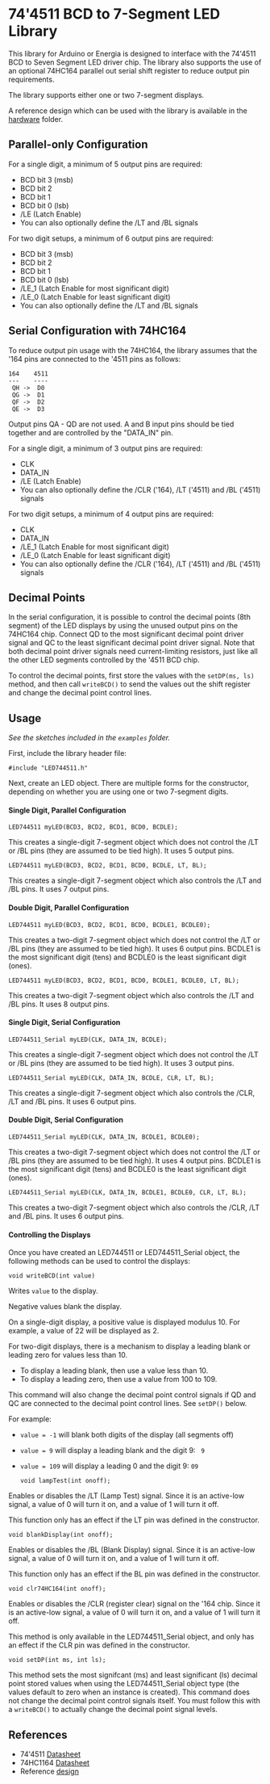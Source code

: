 74'4511 BCD to 7-Segment LED Library
====================================

This library for Arduino or Energia is designed to interface with the 74'4511 BCD to Seven Segment LED driver chip. The library also supports the use of an optional 74HC164 parallel out serial shift register to reduce output pin requirements.

The library supports either one or two 7-segment displays.

A reference design which can be used with the library is available in the [hardware][1] folder.

Parallel-only Configuration
---------------------------
For a single digit, a minimum of 5 output pins are required:
 + BCD bit 3 (msb)
 + BCD bit 2
 + BCD bit 1
 + BCD bit 0 (lsb)
 + /LE (Latch Enable)
 + You can also optionally define the /LT and /BL signals

For two digit setups, a minimum of 6 output pins are required:
+ BCD bit 3 (msb)
+ BCD bit 2
+ BCD bit 1
+ BCD bit 0 (lsb)
+ /LE_1 (Latch Enable for most significant digit)
+ /LE_0 (Latch Enable for least significant digit)
+ You can also optionally define the /LT and /BL signals

Serial Configuration with 74HC164
---------------------------------
To reduce output pin usage with the 74HC164, the library assumes that the '164 pins are connected to the '4511 pins as follows:

    164    4511
    ---    ----
     QH ->  D0
     QG ->  D1
     QF ->  D2
     QE ->  D3

Output pins QA - QD are not used. A and B input pins should be tied together and are controlled by the "DATA_IN" pin.

For a single digit, a minimum of 3 output pins are required:
 + CLK
 + DATA_IN
 + /LE (Latch Enable)
 + You can also optionally define the /CLR ('164), /LT ('4511) and /BL ('4511) signals

For two digit setups, a minimum of 4 output pins are required:
+ CLK
+ DATA_IN
+ /LE_1 (Latch Enable for most significant digit)
+ /LE_0 (Latch Enable for least significant digit)
+ You can also optionally define the /CLR ('164), /LT ('4511) and /BL ('4511) signals

Decimal Points
--------------
In the serial configuration, it is possible to control the decimal points (8th segment) of the LED displays by using the unused output pins on the 74HC164 chip. Connect QD to the most significant decimal point driver signal and QC to the least significant decimal point driver signal. Note that both decimal point driver signals need current-limiting resistors, just like all the other LED segments controlled by the '4511 BCD chip.

To control the decimal points, first store the values with the `setDP(ms, ls)` method, and then call `writeBCD()` to send the values out the shift register and change the decimal point control lines.

Usage
-----
_See the sketches included in the `examples` folder._

First, include the library header file:

    #include "LED744511.h"

Next, create an LED object. There are multiple forms for the constructor, depending on whether you are using one or two 7-segment digits.

#### Single Digit, Parallel Configuration ####

    LED744511 myLED(BCD3, BCD2, BCD1, BCD0, BCDLE);

This creates a single-digit 7-segment object which does not control the /LT or /BL pins (they are assumed to be tied high). It uses 5 output pins.

    LED744511 myLED(BCD3, BCD2, BCD1, BCD0, BCDLE, LT, BL);

This creates a single-digit 7-segment object which also controls the /LT and /BL pins. It uses 7 output pins.

#### Double Digit, Parallel Configuration ####

    LED744511 myLED(BCD3, BCD2, BCD1, BCD0, BCDLE1, BCDLE0);

This creates a two-digit 7-segment object which does not control the /LT or /BL pins (they are assumed to be tied high). It uses 6 output pins. BCDLE1 is the most significant digit (tens) and BCDLE0 is the least significant digit (ones).

    LED744511 myLED(BCD3, BCD2, BCD1, BCD0, BCDLE1, BCDLE0, LT, BL);

This creates a two-digit 7-segment object which also controls the /LT and /BL pins. It uses 8 output pins.

#### Single Digit, Serial Configuration ####

    LED744511_Serial myLED(CLK, DATA_IN, BCDLE);

This creates a single-digit 7-segment object which does not control the /LT or /BL pins (they are assumed to be tied high). It uses 3 output pins.

    LED744511_Serial myLED(CLK, DATA_IN, BCDLE, CLR, LT, BL);

This creates a single-digit 7-segment object which also controls the /CLR, /LT and /BL pins. It uses 6 output pins.

#### Double Digit, Serial Configuration ####

    LED744511_Serial myLED(CLK, DATA_IN, BCDLE1, BCDLE0);

This creates a two-digit 7-segment object which does not control the /LT or /BL pins (they are assumed to be tied high). It uses 4 output pins. BCDLE1 is the most significant digit (tens) and BCDLE0 is the least significant digit (ones).

    LED744511_Serial myLED(CLK, DATA_IN, BCDLE1, BCDLE0, CLR, LT, BL);

This creates a two-digit 7-segment object which also controls the /CLR, /LT and /BL pins. It uses 6 output pins.

#### Controlling the Displays ####

Once you have created an LED744511 or LED744511_Serial object, the following methods can be used to control the displays:

    void writeBCD(int value)
  Writes `value` to the display.

  Negative values blank the display.

  On a single-digit display, a positive value is displayed modulus 10. For example, a value of 22 will be displayed as 2.

  For two-digit displays, there is a mechanism to display a leading blank or leading zero for values less than 10.

  + To display a leading blank, then use a value less than 10.
  + To display a leading zero, then use a value from 100 to 109.


  This command will also change the decimal point control signals if QD and QC are connected to the decimal point control lines. See `setDP()` below.

For example:
  + `value = -1` will blank both digits of the display (all segments off)
  + `value = 9` will display a leading blank and the digit 9: ` 9`
  + `value = 109` will display a leading 0 and the digit 9: `09`


        void lampTest(int onoff);
Enables or disables the /LT (Lamp Test) signal. Since it is an active-low signal, a value of 0 will turn it on, and a value of 1 will turn it off.

This function only has an effect if the LT pin was defined in the constructor.

    void blankDisplay(int onoff);
Enables or disables the /BL (Blank Display) signal. Since it is an active-low signal, a value of 0 will turn it on, and a value of 1 will turn it off.

This function only has an effect if the BL pin was defined in the constructor.


    void clr74HC164(int onoff);
Enables or disables the /CLR (register clear) signal on the '164 chip. Since it is an active-low signal, a value of 0 will turn it on, and a value of 1 will turn it off.

This method is only available in the LED744511_Serial object, and only has an effect if the CLR pin was defined in the constructor.

    void setDP(int ms, int ls);  
This method sets the most signifcant (ms) and least significant (ls) decimal point stored values when using the LED744511_Serial object type (the values default to zero when an instance is created). This command does not change the decimal point control signals itself. You must follow this with a `writeBCD()` to actually change the decimal point signal levels.


References
----------
+ 74'4511 [Datasheet](http://www.ti.com/lit/ds/symlink/cd74hc4511.pdf)
+ 74HC1164 [Datasheet](http://www.ti.com/lit/ds/symlink/sn74hc164.pdf)
+ Reference [design][1]

[1]: ./hardware
